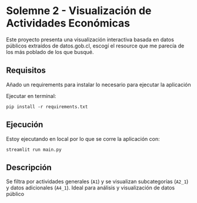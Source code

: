 # Solemne 2 - Visualización de Actividades Económicas

Este proyecto presenta una visualización interactiva basada en datos públicos extraídos de datos.gob.cl, escogí el resource que me parecía de los más poblado de los que busqué.

## Requisitos
Añado un requirements para instalar lo necesario para ejecutar la aplicación

Ejecutar en terminal:

```
pip install -r requirements.txt
```

## Ejecución
Estoy ejecutando en local por lo que se corre la aplicación con:

```
streamlit run main.py
```

## Descripción
Se filtra por actividades generales (`A1`) y se visualizan subcategorías (`A2_1`) y datos adicionales (`A4_1`). Ideal para análisis y visualización de datos público

